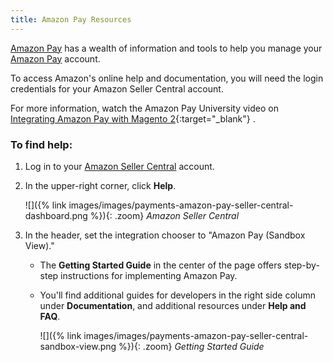 ```yaml
---
title: Amazon Pay Resources
---
```


[Amazon Pay](https://pay.amazon.com) has a wealth of information and tools to help you manage your [Amazon Pay](https://pay.amazon.com) account.

To access Amazon's online help and documentation, you will need the login credentials for your Amazon Seller Central account.

For more information, watch the Amazon Pay University video on [Integrating Amazon Pay with Magento 2](https://www.youtube.com/watch?v=qsXVzh-yZsE&t=7s){:target="_blank"} .

### To find help:

1. Log in to your [Amazon Seller Central](https://sellercentral.amazon.com/ap/signin?openid.pape.max_auth_age=18000&openid.return_to=https%3A%2F%2Fsellercentral.amazon.com%2Fgp%2Fhomepage.html&openid.identity=http%3A%2F%2Fspecs.openid.net%2Fauth%2F2.0%2Fidentifier_select&openid.assoc_handle=sc_na_amazon_v2&openid.mode=checkid_setup&openid.claimed_id=http%3A%2F%2Fspecs.openid.net%2Fauth%2F2.0%2Fidentifier_select&pageId=sc_na_amazon_v2&openid.ns=http%3A%2F%2Fspecs.openid.net%2Fauth%2F2.0&ssoResponse=eyJ6aXAiOiJERUYiLCJlbmMiOiJBMjU2R0NNIiwiYWxnIjoiQTI1NktXIn0.Iku0rH8ziqTaOwffd8-Kf8VdpNAaOnfS68f1ajPP4o9K55tGqxHTJg.ifhYEYiIMeJp9Rih.NZJDrfbFSVISmmgGiwFsL_0iaLhN2FSyHIJ8Gxoq6RVNmorXxRTdOjnPiIqOoVl-f9X9odXhUkjC4dBDTo0AIXx1FgfAe7d3xCM7TcM9Jo767GlVPAGcNhujs3ow7uJskHY7Acw8z4EahsjSoLi5HaWk7xOQP1Nrbi-vkDTWljYNS6aawBVWL4EsGN5lqXd-U2DTuJcUm_M0TSS-zIdNMLP4QWrEg32XNPFETqvxX2FmjB8V-bLupGSUvFvgFvNCWCyw.NKjuZhtMwRzE44i_NTs_Bg) account.

1. In the upper-right corner, click **Help**.

   ![]({% link images/images/payments-amazon-pay-seller-central-dashboard.png %}){: .zoom}
   _Amazon Seller Central_

1. In the header, set the integration chooser to "Amazon Pay (Sandbox View)."

   * The **Getting Started Guide** in the center of the page offers step-by-step instructions for implementing Amazon Pay.

   * You'll find additional guides for developers in the right side column under **Documentation**, and additional resources under **Help and FAQ**.

      ![]({% link images/images/payments-amazon-pay-seller-central-sandbox-view.png %}){: .zoom}
     _Getting Started Guide_


